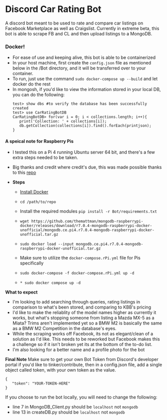 # Discord Car Rating Bot
 A discord bot meant to be used to rate and compare car listings on Facebook Marketplace as well as Craigslist. 
 Currently in extreme beta, this bot is able to scrape FB and CL and then upload listings to a MongoDB. 


### Docker!
 * For ease of use and keeping alive, this bot is able to be containerized
 * In your host machine, first create the `config.json` file as mentioned below in the /Bot directory, and it will be transferred over to your container.
 * To run, just use the command `sudo docker-compose up --build` and let docker do the rest
 * In mongosh, if you'd like to view the information stored in your local DB, you can do the following:
      ```$ mongosh
      test> show dbs #to verify the database has been successfully created
      test> use CarRatingBotDB
      CarRatingBotDB> for(var i = 0; i < collections.length; i++){
         print('Collection: ' + collections[i]);
         db.getCollection(collections[i]).find().forEach(printjson);
      }
#### A speical note for Raspberry Pis
 * I tested this on a Pi 4 running Ubuntu server 64 bit, and there's a few extra steps needed to be taken. 
 * Big thanks and credit where credit's due, this was made possible thanks to this [repo](https://github.com/themattman/mongodb-raspberrypi-docker)
 * **Steps**
   
   * [Install Docker](https://dev.to/elalemanyo/how-to-install-docker-and-docker-compose-on-raspberry-pi-1mo)
  
   * `cd /path/to/repo`
  
   * Install the required modules `pip install -r Bot/requirements.txt`

   * `wget https://github.com/themattman/mongodb-raspberrypi-docker/releases/download/r7.0.4-mongodb-raspberrypi-docker-unofficial/mongodb.ce.pi4.r7.0.4-mongodb-raspberrypi-docker-unofficial.tar.gz`
   
   * `sudo docker load --input mongodb.ce.pi4.r7.0.4-mongodb-raspberrypi-docker-unofficial.tar.gz`
   
   * Make sure to utilize the `docker-compose.rPi.yml` file for Pis specifically

   * `sudo docker-compose -f docker-compose.rPi.yml up -d`
  
   * `* sudo docker compose up -d`



 **What to expect**
  - I'm looking to add searching through queries, rating listings in comparison to what's been stored, and comparing to KBB's pricing
  - I'd like to make the reliablity of the model names higher as currently it works, but what's stopping someone from listing a Mazda MX-5 as a Miata? Trims aren't implemented yet so a BMW M2 is basically the same as a BMW M2 Competition in the database's eyes.
 - While the scraping works off Facebook, its not as elegant/clean of a solution as I'd like. This needs to be reworked but Facebook makes this a challenge so if it isn't broken yet its at the bottom of the to-do list.
 - I'm also looking for a better name and a profile photo for the bot


**Final Note**
Make sure to get your own Bot Token from Discord's developer portal if you'd like to tinker/contribute, then in a config.json file, add a single object called token, with your own token as the value.
 ```
 {
    "token": "YOUR-TOKEN-HERE"
 }
 ```
If you choose to run the bot locally, you will need to change the following:
 * line 7 in MongoDB_Client.py should be `localhost` not `mongodb`
 * line 13 in createDB.py should be `localhost` not `mongodb`
